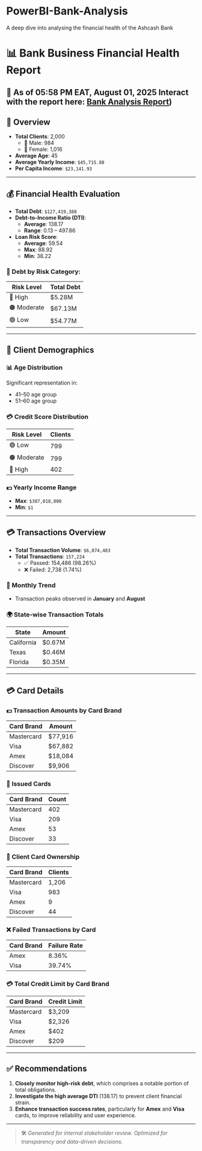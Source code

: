 # PowerBI-Bank-Analysis
A deep dive into analysing the financial health of the Ashcash Bank 
# 📊 Bank Business Financial Health Report
**📅 As of 05:58 PM EAT, August 01, 2025**
Interact with the report here: [Bank Analysis Report](https://app.powerbi.com/groups/me/reports/6c103c8a-9992-4cc9-bbb2-81d70e9cc16f/75ad8b8713033e563638?experience=power-bi))
---

## 🧾 Overview
- **Total Clients**: 2,000  
  - 👨 Male: 984  
  - 👩 Female: 1,016  
- **Average Age**: 45  
- **Average Yearly Income**: `$45,715.88`  
- **Per Capita Income**: `$23,141.93`  

---

## 💰 Financial Health Evaluation

- **Total Debt**: `$127,419,388`  
- **Debt-to-Income Ratio (DTI)**:  
  - **Average**: 138.17  
  - **Range**: 0.13 – 497.86  
- **Loan Risk Score**:  
  - **Average**: 59.54  
  - **Max**: 88.92  
  - **Min**: 38.22  

### 📌 Debt by Risk Category:
| Risk Level | Total Debt |
|------------|------------|
| 🔴 High     | $5.28M     |
| 🟠 Moderate | $67.13M    |
| 🟢 Low      | $54.77M    |

---

## 👥 Client Demographics

### 📊 Age Distribution
Significant representation in:
- 41–50 age group
- 51–60 age group

### 💳 Credit Score Distribution
| Risk Level   | Clients |
|--------------|---------|
| 🟢 Low       | 799     |
| 🟠 Moderate  | 799     |
| 🔴 High      | 402     |

### 💵 Yearly Income Range
- **Max**: `$307,018,000`  
- **Min**: `$1`

---

## 💳 Transactions Overview

- **Total Transaction Volume**: `$6,874,483`  
- **Total Transactions**: `157,224`  
  - ✅ Passed: 154,486 (98.26%)  
  - ❌ Failed: 2,738 (1.74%)  

### 📅 Monthly Trend
- Transaction peaks observed in **January** and **August**

### 🌍 State-wise Transaction Totals
| State      | Amount   |
|------------|----------|
| California | $0.67M   |
| Texas      | $0.46M   |
| Florida    | $0.35M   |

---

## 💳 Card Details

### 💵 Transaction Amounts by Card Brand
| Card Brand | Amount    |
|------------|-----------|
| Mastercard | $77,916   |
| Visa       | $67,882   |
| Amex       | $18,084   |
| Discover   | $9,906    |

### 🪪 Issued Cards
| Card Brand | Count |
|------------|-------|
| Mastercard | 402   |
| Visa       | 209   |
| Amex       | 53    |
| Discover   | 33    |

### 👤 Client Card Ownership
| Card Brand | Clients |
|------------|---------|
| Mastercard | 1,206   |
| Visa       | 983     |
| Amex       | 9       |
| Discover   | 44      |

### ❌ Failed Transactions by Card
| Card Brand | Failure Rate |
|------------|---------------|
| Amex       | 8.36%         |
| Visa       | 39.74%        |

### 💳 Total Credit Limit by Card Brand
| Card Brand | Credit Limit |
|------------|--------------|
| Mastercard | $3,209       |
| Visa       | $2,326       |
| Amex       | $402         |
| Discover   | $209         |

---

## ✅ Recommendations

1. **Closely monitor high-risk debt**, which comprises a notable portion of total obligations.
2. **Investigate the high average DTI** (138.17) to prevent client financial strain.
3. **Enhance transaction success rates**, particularly for **Amex** and **Visa** cards, to improve reliability and user experience.

---

> 🛠️ *Generated for internal stakeholder review. Optimized for transparency and data-driven decisions.*
